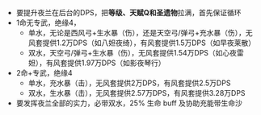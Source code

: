 



- 要提升夜兰在后台的DPS，把**等级、天赋Q和圣遗物**拉满，首先保证循环
- 1命无专武，绝缘4，
  - 单水，无论是西风弓+生水暴（伤），还是天空弓/弹弓+充水暴（伤），无风套提供1.2万DPS（如八妲夜绮），有风套提供1.5万DPS（如早夜莱散）
  - 双水，天空弓/弹弓+生水暴（伤），无风套提供1.54万DPS（如心夜雷妲），有风套提供1.97万DPS（如影夜琴行）
- 2命+专武，绝缘4
  - 单水，充水暴（击），无风套提供2万DPS，有风套提供2.5万DPS
  - 双水，生水暴（击），无风套提供2.57万DPS，有风套提供3.28万DPS
- 要发挥夜兰全部的实力，必带双水，25% 生命 buff 及协助充能带生命沙
